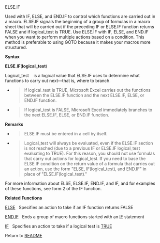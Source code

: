 ELSE.IF

Used with IF, ELSE, and END.IF to control which functions are carried
out in a macro. ELSE.IF signals the beginning of a group of formulas in
a macro sheet that will be carried out if the preceding IF or ELSE.IF
function returns FALSE and if logical\_test is TRUE. Use ELSE.IF with
IF, ELSE, and END.IF when you want to perform multiple actions based on
a condition. This method is preferable to using GOTO because it makes
your macros more structured.

**Syntax**

**ELSE.IF**(**logical\_test**)

Logical\_test&nbsp;&nbsp;&nbsp;&nbsp;is a logical value that ELSE.IF
uses to determine what functions to carry out next&mdash;that is, where
to branch.

  - > If logical\_test is TRUE, Microsoft Excel carries out the
    > functions between the ELSE.IF function and the next ELSE.IF, ELSE,
    > or END.IF function.

  - > If logical\_test is FALSE, Microsoft Excel immediately branches to
    > the next ELSE.IF, ELSE, or END.IF function.


**Remarks**

  - > ELSE.IF must be entered in a cell by itself.

  - > Logical\_test will always be evaluated, even if the ELSE.IF
    > section is not reached (due to a previous IF or ELSE.IF
    > logical\_test evaluating to TRUE). For this reason, you should not
    > use formulas that carry out actions for logical\_test. If you need
    > to base the ELSE.IF condition on the return value of a formula
    > that carries out an action, use the form "ELSE, IF(logical\_test),
    > and END.IF" in place of "ELSE.IF(logical\_test)."


For more information about ELSE, ELSE.IF, END.IF, and IF, and for
examples of these functions, see form 2 of the IF function.

**Related Functions**

[ELSE](ELSE.md)&nbsp;&nbsp;&nbsp;Specifies an action to take if an IF function
returns FALSE

[END.IF](END.IF.md)&nbsp;&nbsp;&nbsp;Ends a group of macro functions started with an
[IF](IF.md) statement

[IF](IF.md)&nbsp;&nbsp;&nbsp;Specifies an action to take if a logical test is
[TRUE](TRUE.md)



Return to [README](README.md)

